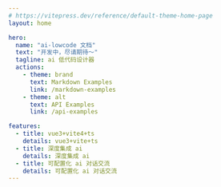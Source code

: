 ```yaml
---
# https://vitepress.dev/reference/default-theme-home-page
layout: home

hero:
  name: "ai-lowcode 文档"
  text: "开发中，尽请期待～"
  tagline: ai 低代码设计器
  actions:
    - theme: brand
      text: Markdown Examples
      link: /markdown-examples
    - theme: alt
      text: API Examples
      link: /api-examples

features:
  - title: vue3+vite4+ts
    details: vue3+vite+ts
  - title: 深度集成 ai
    details: 深度集成 ai
  - title: 可配置化 ai 对话交流
    details: 可配置化 ai 对话交流
---
```

